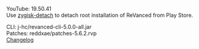 YouTube: 19.50.41  
Use [zygisk-detach](https://github.com/j-hc/zygisk-detach) to detach root installation of ReVanced from Play Store.  
  
CLI: j-hc/revanced-cli-5.0.0-all.jar  
Patches: reddxae/patches-5.6.2.rvp  
[Changelog](https://github.com/reddxae/revanced-patches/releases/tag/v5.6.2)  
